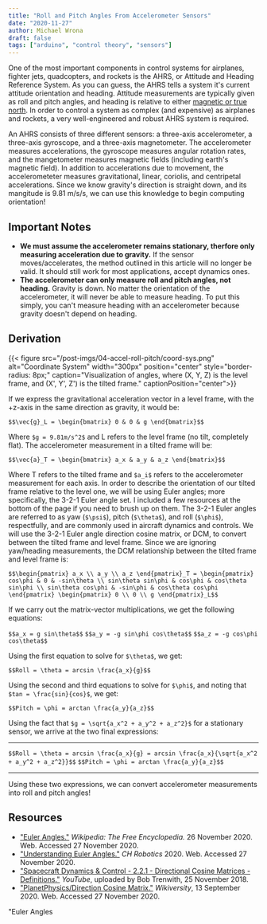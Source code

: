 ```yaml
---
title: "Roll and Pitch Angles From Accelerometer Sensors"
date: "2020-11-27"
author: Michael Wrona
draft: false
tags: ["arduino", "control theory", "sensors"]
---
```


One of the most important components in control systems for airplanes, fighter jets, quadcopters, and rockets is the AHRS, or Attitude and Heading Reference System. As you can guess, the AHRS tells a system it's current attitude orientation and heading. Attitude measurements are typically given as roll and pitch angles, and heading is relative to either [magnetic or true north](https://en.wikipedia.org/wiki/Magnetic_declination). In order to control a system as complex (and expensive) as airplanes and rockets, a very well-engineered and robust AHRS system is required.

An AHRS consists of three different sensors: a three-axis accelerometer, a three-axis gyroscope, and a three-axis magnetometer. The accelerometer measures accelerations, the gyroscope measures angular rotation rates, and the mangetometer measures magnetic fields (including earth's magnetic field). In addition to accelerations due to movement, the accelerometeter measures gravitational, linear, coriolis, and centripetal accelerations. Since we know gravity's direction is straight down, and its mangitude is 9.81 m/s/s, we can use this knowledge to begin computing orientation!

## Important Notes

- **We must assume the accelerometer remains stationary, therfore only measuring acceleration due to gravity.** If the sensor moves/accelerates, the method outlined in this article will no longer be valid. It should still work for most applications, accept dynamics ones.
- **The accelerometer can only measure roll and pitch angles, not heading.** Gravity is down. No matter the orientation of the accelerometer, it will never be able to measure heading. To put this simply, you can't measure heading with an accelerometer because gravity doesn't depend on heading.

## Derivation

{{< figure src="/post-imgs/04-accel-roll-pitch/coord-sys.png" alt="Coordinate System" width="300px" position="center" style="border-radius: 8px;" caption="Visualization of angles, where (X, Y, Z) is the level frame, and (X', Y', Z') is the tilted frame." captionPosition="center">}}

If we express the gravitational acceleration vector in a level frame, with the +z-axis in the same direction as gravity, it would be:

`$$\vec{g}_L = \begin{bmatrix} 0 & 0 & g \end{bmatrix}$$`


Where `$g = 9.81m/s^2$` and L refers to the level frame (no tilt, completely flat). The accelerometer measurement in a tilted frame will be: 

`$$\vec{a}_T = \begin{bmatrix} a_x & a_y & a_z \end{bmatrix}$$`

Where T refers to the tilted frame and `$a_i$` refers to the accelerometer measurement for each axis. In order to describe the orientation of our tilted frame relative to the level one, we will be using Euler angles; more specifically, the 3-2-1 Euler angle set. I included a few resources at the bottom of the page if you need to brush up on them. The 3-2-1 Euler angles are  referred to as yaw (`$\psi$`), pitch (`$\theta$`), and roll (`$\phi$`), respectfully, and are commonly used in aircraft dynamics and controls. We will use the 3-2-1 Euler angle direction cosine matrix, or DCM, to convert between the tilted frame and level frame. Since we are ignoring yaw/heading measurements, the DCM relationship between the tilted frame and level frame is:

`$$\begin{pmatrix} a_x \\ a_y \\ a_z \end{pmatrix}_T = \begin{pmatrix} cos\phi & 0 & -sin\theta \\ sin\theta sin\phi & cos\phi & cos\theta sin\phi \\ sin\theta cos\phi & -sin\phi & cos\theta cos\phi \end{pmatrix} \begin{pmatrix} 0 \\ 0 \\ g \end{pmatrix}_L$$`

If we carry out the matrix-vector multiplications, we get the following equations:

`$$a_x = g sin\theta$$`
`$$a_y = -g sin\phi cos\theta$$`
`$$a_z = -g cos\phi cos\theta$$`

Using the first equation to solve for `$\theta$`, we get:

`$$Roll = \theta = arcsin \frac{a_x}{g}$$`

Using the second and third equations to solve for `$\phi$`, and noting that `$tan = \frac{sin}{cos}$`, we get:

`$$Pitch = \phi = arctan \frac{a_y}{a_z}$$`

Using the fact that `$g = \sqrt{a_x^2 + a_y^2 + a_z^2}$` for a stationary sensor, we arrive at the two final expressions:

------------------------------------

`$$Roll = \theta = arcsin \frac{a_x}{g} = arcsin \frac{a_x}{\sqrt{a_x^2 + a_y^2 + a_z^2}}$$`
`$$Pitch = \phi = arctan \frac{a_y}{a_z}$$`

------------------------------------

Using these two expressions, we can convert accelerometer measurements into roll and pitch angles!



## Resources

- ["Euler Angles."](https://en.wikipedia.org/wiki/Euler_angles) *Wikipedia: The Free Encyclopedia.* 26 November 2020. Web. Accessed 27 November 2020.
- ["Understanding Euler Angles."](http://www.chrobotics.com/library/understanding-euler-angles) *CH Robotics* 2020. Web. Accessed 27 November 2020.
- ["Spacecraft Dynamics & Control - 2.2.1 - Directional Cosine Matrices - Definitions."](https://www.youtube.com/watch?v=Zep-4pdVRyc) *YouTube*, uploaded by Bob Trenwith, 25 November 2018.
- ["PlanetPhysics/Direction Cosine Matrix."](https://en.wikiversity.org/wiki/PlanetPhysics/Direction_Cosine_Matrix) *Wikiversity*, 13 September 2020. Web. Accessed 27 November 2020.

"Euler Angles
